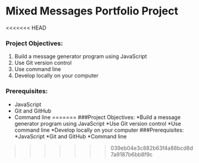 # Mixed Messages Portfolio Project
<<<<<<< HEAD
### Project Objectives:

1. Build a message generator program using JavaScript
2. Use Git version control
3. Use command line
4. Develop locally on your computer

### Prerequisites:

+ JavaScript
+ Git and GitHub
+ Command line
=======
###Project Objectives:
*Build a message generator program using JavaScript
*Use Git version control
*Use command line
*Develop locally on your computer
###Prerequisites:
*JavaScript
*Git and GitHub
*Command line
>>>>>>> 039eb04e3c882b63f4a88bcd8d7a9187b6bb8f9c

